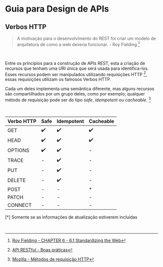 # Guia para Design de APIs

## Verbos HTTP

> A motivação para o desenvolvimento do REST foi criar um modelo de arquitetura de como a web deveria funcionar. - Roy Fielding [^1]

<br>

Entre os príncípios para a construção de APIs REST, esta a criação de recursos que tenham uma URI única que será usada para identifica-los. Esses recursos podem ser manipulados utilizando requisições HTTP [^2], essas requisições utilizam os famosos Verbos HTTP.

Cada um deles implementa uma semântica diferente, mas alguns recursos são compartilhados por um grupo deles, como por exemplo, qualquer método de requisição pode ser do tipo _safe_, _idempotent_ ou _cacheable_. [^3]

<br>

Verbo HTTP | Safe | Idempotent | Cacheable
--- | --- | --- | ---
GET | ✔️ | ✔️ | ✔️
HEAD | ✔️ | ✔️ | ✔️
OPTIONS | ✔️ | ✔️ | -
TRACE | - | ✔️ | -
PUT | - | ✔️ | -
DELETE | - | ✔️ | -
POST | - | - | *
PATCH | - | - | -
CONNECT | - | - | -

[*] Somente se as informações de atualização estiverem incluídas

<br>




[^1]: [Roy Fielding - CHAPTER 6 - 6.1 Standardizing the Web](https://www.ics.uci.edu/~fielding/pubs/dissertation/evaluation.htm)
[^2]: [API RESTful - Boas práticas](https://www.brunobrito.net.br/api-restful-boas-praticas/)
[^3]: [Mozilla - Métodos de requisição HTTP](https://developer.mozilla.org/pt-BR/docs/Web/HTTP/Methods)
